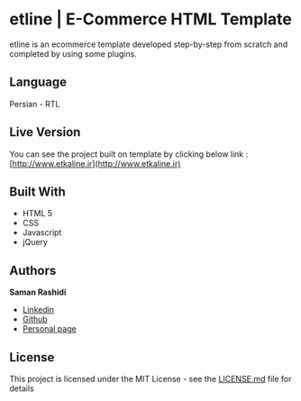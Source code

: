 # etline | E-Commerce HTML Template

etline is an ecommerce template developed step-by-step from scratch and completed by using some plugins.

## Language

Persian - RTL

## Live Version

You can see the project built on template by clicking below link :
[http://www.etkaline.ir](http://www.etkaline.ir)

## Built With

* HTML 5
* CSS
* Javascript
* jQuery

## Authors

**Saman Rashidi**

- [Linkedin](https://www.linkedin.com/in/samanrashidii)
- [Github](https://github.com/samanrashidii)
- [Personal page](http://samanrashidi.com)

## License

This project is licensed under the MIT License - see the [LICENSE.md](LICENSE.md) file for details

